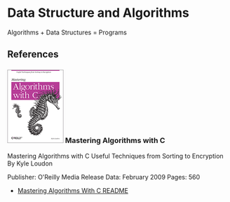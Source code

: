 # Data Structure and Algorithms

Algorithms + Data Structures = Programs

## References 

### ![ Mastering Algorithms with C](/imgs/os/DSAA/MasteringAlgorithmsWithC.png?raw=true) Mastering Algorithms with C 

Mastering Algorithms with C
Useful Techniques from Sorting to Encryption
By Kyle Loudon

Publisher: O'Reilly Media
Release Data: February 2009
Pages: 560 

- [Mastering Algorithms With C README](/root/os/DSAA/MasteringAlgorithmsWithC/README.md)

